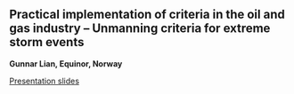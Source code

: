 ## Practical implementation of criteria in the oil and gas industry – Unmanning criteria for extreme storm events
**Gunnar Lian, Equinor, Norway**

[Presentation slides](https://folk.ntnu.no/jochenk/JCSS/Files/PRES_Lian.pdf)